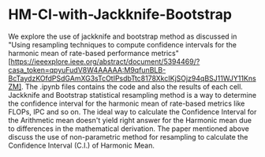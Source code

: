 # HM-CI-with-Jackknife-Bootstrap
We explore the use of jackknife and bootstrap method as discussed in "Using resampling techniques to compute confidence intervals for the harmonic mean of rate-based performance metrics" [https://ieeexplore.ieee.org/abstract/document/5394469/?casa_token=qpyuFudV8W4AAAAA:M9qfunBLB-BcTaydzKOfdPSdGAmXG3sTcOtIPsdbTtc8178XkcIKjSOjz94qBSJ11WJY11KnsZM].
The .ipynb files contains the code and also the results of each cell.
Jackknife and Bootstrap  statistical resampling method is a way to determine the confidence interval for the harmonic mean of rate-based metrics like FLOPs, IPC and so on. 
The ideal way to calculate the Confidence Interval for the Arithmetic mean doesn't yield right answer for the Harmonic mean due to differences in the mathematical derivation. The paper mentioned above discuss the use of non-parametric method for resampling to calculate the Confidence Interval (C.I.) of Harmonic Mean. 
